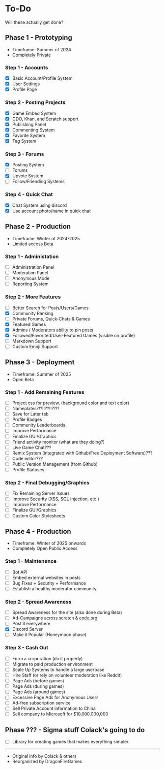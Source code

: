 # To-Do
Will these actually get done?

## Phase 1 - Prototyping
- Timeframe: Summer of 2024
- Completely Private

### Step 1 - Accounts
- [x] Basic Account/Profile System
- [x] User Settings
- [x] Profile Page

### Step 2 - Posting Projects
- [x] Game Embed System
- [x] CDO, Khan, and Scratch support
- [x] Publishing Panel
- [x] Commenting System
- [x] Favorite System
- [x] Tag System

### Step 3 - Forums
- [x] Posting System
- [ ] Forums
- [x] Upvote System
- [ ] Follow/Friending Systems

### Step 4 - Quick Chat
- [x] Chat System using discord
- [x] Use account photo/name in quick chat

## Phase 2 - Production
- Timeframe: Winter of 2024-2025
- Limited access Beta

### Step 1 - Administation
- [ ] Administration Panel
- [ ] Moderation Panel
- [ ] Anonymous Mode
- [ ] Reporting System

### Step 2 - More Features
- [ ] Better Search for Posts/Users/Games
- [x] Community Ranking
- [ ] Private Forums, Quick-Chats & Games
- [x] Featured Games
- [x] Admins / Moderators ability to pin posts
- [x] Followed/Favorited/User-Featured Games (visible on profile)
- [ ] Markdown Support
- [ ] Custom Emoji Support

## Phase 3 - Deployment
- Timeframe: Summer of 2025
- Open Beta

### Step 1 - Add Remaining Features
- [ ] Project css for preview, (background color and text color)
- [ ] Nameplates?!?!!??!!??!?
- [ ] Save for Later tab
- [ ] Profile Badges
- [ ] Community Leaderboards
- [ ] Improve Performance
- [ ] Finalize GUI/Graphics
- [ ] Friend activity monitor (what are they doing?)
- [ ] Live Game Chat???
- [ ] Remix System (integrated with Github/Free Deployment Software)???
- [ ] Code editor???
- [ ] Public Version Management (from Github)
- [ ] Profile Statuses

### Step 2 - Final Debugging/Graphics
- [ ] Fix Remaining Server Issues
- [ ] Improve Security (XSS, SQL Injection, etc.)
- [ ] Improve Performance
- [ ] Finalize GUI/Graphics
- [ ] Custom Color Stylesheets

## Phase 4 - Production
- Timeframe: Winter of 2025 onwards
- Completely Open Public Access

### Step 1 - Maintenence
- [ ] Bot API
- [ ] Embed external websites in posts
- [ ] Bug Fixes + Security + Performance
- [ ] Establish a healthy moderator community

### Step 2 - Spread Awareness
- [ ] Spread Awareness for the site (also done during Beta)
- [ ] Ad-Campaigns across scratch & code.org
- [ ] Post it everywhere
- [x] Discord Server
- [ ] Make it Popular (Honeymoon phase)

### Step 3 - Cash Out
- [ ] Form a corporation (do it properly)
- [ ] Migrate to paid production environment
- [ ] Scale Up Systems to handle a large userbase
- [ ] Hire Staff (or rely on volunteer moderation like Reddit)
- [ ] Page Ads (before games)
- [ ] Page Ads (during games)
- [ ] Page Ads (around games)
- [ ] Excessive Page Ads for Anonymous Users
- [ ] Ad-free subscription service
- [ ] Sell Private Account information to China
- [ ] Sell company to Microsoft for $10,000,000,000

## Phase ??? - Sigma stuff Colack's going to do
- [ ] Library for creating games that makes everything simpler

---
- Original info by Colack & others
- Reorganized by DragonFireGames
